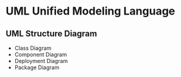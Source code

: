 # UML Unified Modeling Language

## UML Structure Diagram
  * Class Diagram
  * Component Diagram
  * Deployment Diagram
  * Package Diagram
